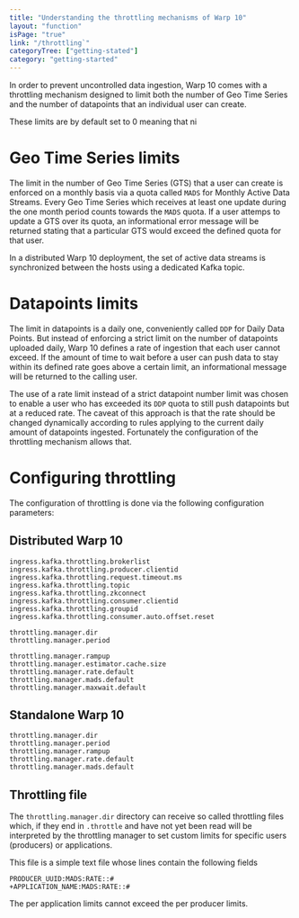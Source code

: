 ```yaml
---
title: "Understanding the throttling mechanisms of Warp 10"
layout: "function"
isPage: "true"
link: "/throttling`"
categoryTree: ["getting-stated"]
category: "getting-started"
---
```


In order to prevent uncontrolled data ingestion, Warp 10 comes with a throttling mechanism designed to limit both the number of Geo Time Series and the number of datapoints that an individual user can create.

These limits are by default set to 0 meaning that ni

# Geo Time Series limits

The limit in the number of Geo Time Series (GTS) that a user can create is enforced on a monthly basis via a quota called `MADS` for Monthly Active Data Streams. Every Geo Time Series which receives at least one update during the one month period counts towards the `MADS` quota. If a user attemps to update a GTS over its quota, an informational error message will be returned stating that a particular GTS would exceed the defined quota for that user.

In a distributed Warp 10 deployment, the set of active data streams is synchronized between the hosts using a dedicated Kafka topic.

# Datapoints limits

The limit in datapoints is a daily one, conveniently called `DDP` for Daily Data Points. But instead of enforcing a strict limit on the number of datapoints uploaded daily, Warp 10 defines a rate of ingestion that each user cannot exceed. If the amount of time to wait before a user can push data to stay within its defined rate goes above a certain limit, an informational message will be returned to the calling user.

The use of a rate limit instead of a strict datapoint number limit was chosen to enable a user who has exceeded its `DDP` quota to still push datapoints but at a reduced rate. The caveat of this approach is that the rate should be changed dynamically according to rules applying to the current daily amount of datapoints ingested. Fortunately the configuration of the throttling mechanism allows that.

# Configuring throttling

The configuration of throttling is done via the following configuration parameters:

## Distributed Warp 10

```
ingress.kafka.throttling.brokerlist
ingress.kafka.throttling.producer.clientid
ingress.kafka.throttling.request.timeout.ms
ingress.kafka.throttling.topic
ingress.kafka.throttling.zkconnect
ingress.kafka.throttling.consumer.clientid
ingress.kafka.throttling.groupid
ingress.kafka.throttling.consumer.auto.offset.reset

throttling.manager.dir
throttling.manager.period

throttling.manager.rampup
throttling.manager.estimator.cache.size
throttling.manager.rate.default
throttling.manager.mads.default
throttling.manager.maxwait.default
```

## Standalone Warp 10

```
throttling.manager.dir
throttling.manager.period
throttling.manager.rampup
throttling.manager.rate.default
throttling.manager.mads.default
```

## Throttling file

The `throttling.manager.dir` directory can receive so called throttling files which, if they end in `.throttle` and have not yet been read will be interpreted by the throttling manager to set custom limits for specific users (producers) or applications.

This file is a simple text file whose lines contain the following fields

```
PRODUCER_UUID:MADS:RATE::#
+APPLICATION_NAME:MADS:RATE::#
```

The per application limits cannot exceed the per producer limits.

